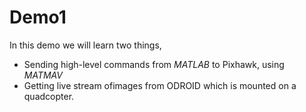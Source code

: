 # Demo1

In this demo we will learn two things,
* Sending high-level commands  from *MATLAB* to Pixhawk, using *MATMAV*
* Getting live stream ofimages from ODROID which is mounted on a quadcopter.